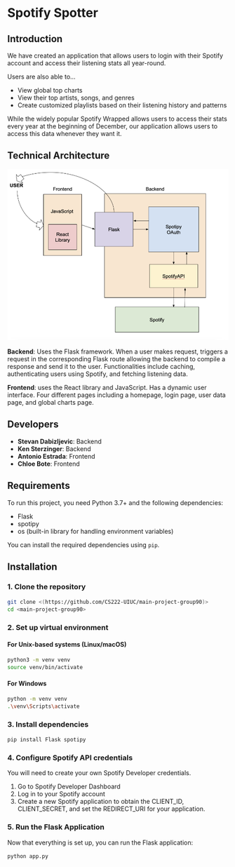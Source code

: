 # Spotify Spotter

## Introduction
We have created an application that allows users to login with their Spotify account and access their listening stats all year-round. 

Users are also able to… 
- View global top charts
- View their top artists, songs, and genres 
- Create customized playlists based on their listening history and patterns

While the widely popular Spotify Wrapped allows users to access their stats every year at the beginning of December, our application allows users to access this data whenever they want it. 

## Technical Architecture
![Technical Architecture Diagram](./images/technical_architecture.png)

**Backend**: 
Uses the Flask framework. When a user makes request, triggers a request in the corresponding Flask route allowing the backend to compile a response and send it to the user. 
Functionalities include caching, authenticating users using Spotify, and fetching listening data. 

**Frontend**: 
uses the React library and JavaScript. Has a dynamic user interface. 
Four different pages including a homepage, login page, user data page, and global charts page. 


## Developers
- **Stevan Dabizljevic**: Backend
- **Ken Sterzinger**: Backend
- **Antonio Estrada**: Frontend
- **Chloe Bote**: Frontend

## Requirements
To run this project, you need Python 3.7+ and the following dependencies:
- Flask
- spotipy
- os (built-in library for handling environment variables)

You can install the required dependencies using `pip`.

## Installation

### 1. Clone the repository
```bash
git clone <(https://github.com/CS222-UIUC/main-project-group90)>
cd <main-project-group90>
```
### 2. Set up virtual environment
#### For Unix-based systems (Linux/macOS)
```bash
python3 -m venv venv
source venv/bin/activate
```
#### For Windows
```bash
python -m venv venv
.\venv\Scripts\activate
```
### 3. Install dependencies
```bash
pip install Flask spotipy
```
###  4. Configure Spotify API credentials
You will need to create your own Spotify Developer credentials.
1. Go to Spotify Developer Dashboard
2. Log in to your Spotify account
3. Create a new Spotify application to obtain the CLIENT_ID, CLIENT_SECRET, and set the REDIRECT_URI for your application.

### 5. Run the Flask Application
Now that everything is set up, you can run the Flask application:
```bash
python app.py
```
